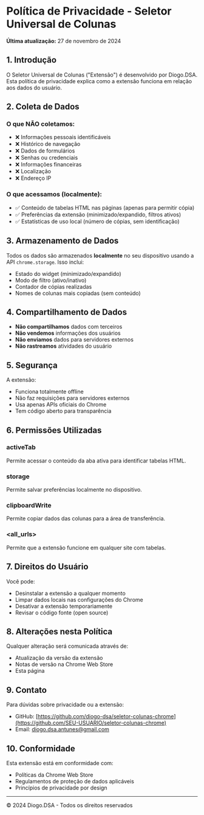 # Política de Privacidade - Seletor Universal de Colunas

**Última atualização:** 27 de novembro de 2024

## 1. Introdução

O Seletor Universal de Colunas ("Extensão") é desenvolvido por Diogo.DSA. Esta política de privacidade explica como a extensão funciona em relação aos dados do usuário.

## 2. Coleta de Dados

### O que NÃO coletamos:
- ❌ Informações pessoais identificáveis
- ❌ Histórico de navegação
- ❌ Dados de formulários
- ❌ Senhas ou credenciais
- ❌ Informações financeiras
- ❌ Localização
- ❌ Endereço IP

### O que acessamos (localmente):
- ✅ Conteúdo de tabelas HTML nas páginas (apenas para permitir cópia)
- ✅ Preferências da extensão (minimizado/expandido, filtros ativos)
- ✅ Estatísticas de uso local (número de cópias, sem identificação)

## 3. Armazenamento de Dados

Todos os dados são armazenados **localmente** no seu dispositivo usando a API `chrome.storage`. Isso inclui:
- Estado do widget (minimizado/expandido)
- Modo de filtro (ativo/inativo)
- Contador de cópias realizadas
- Nomes de colunas mais copiadas (sem conteúdo)

## 4. Compartilhamento de Dados

- **Não compartilhamos** dados com terceiros
- **Não vendemos** informações dos usuários
- **Não enviamos** dados para servidores externos
- **Não rastreamos** atividades do usuário

## 5. Segurança

A extensão:
- Funciona totalmente offline
- Não faz requisições para servidores externos
- Usa apenas APIs oficiais do Chrome
- Tem código aberto para transparência

## 6. Permissões Utilizadas

### activeTab
Permite acessar o conteúdo da aba ativa para identificar tabelas HTML.

### storage
Permite salvar preferências localmente no dispositivo.

### clipboardWrite
Permite copiar dados das colunas para a área de transferência.

### <all_urls>
Permite que a extensão funcione em qualquer site com tabelas.

## 7. Direitos do Usuário

Você pode:
- Desinstalar a extensão a qualquer momento
- Limpar dados locais nas configurações do Chrome
- Desativar a extensão temporariamente
- Revisar o código fonte (open source)

## 8. Alterações nesta Política

Qualquer alteração será comunicada através de:
- Atualização da versão da extensão
- Notas de versão na Chrome Web Store
- Esta página

## 9. Contato

Para dúvidas sobre privacidade ou a extensão:
- GitHub: [https://github.com/diogo-dsa/seletor-colunas-chrome](https://github.com/SEU-USUARIO/seletor-colunas-chrome)
- Email: diogo.dsa.antunes@gmail.com

## 10. Conformidade

Esta extensão está em conformidade com:
- Políticas da Chrome Web Store
- Regulamentos de proteção de dados aplicáveis
- Princípios de privacidade por design

---

© 2024 Diogo.DSA - Todos os direitos reservados
